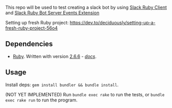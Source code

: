 This repo will be used to test creating a slack bot by using [Slack Ruby Client](https://github.com/dblock/slack-ruby-client) and [Slack Ruby Bot Server Events Extension](https://github.com/slack-ruby/slack-ruby-bot-server-events)

Setting up fresh Ruby project: https://dev.to/deciduously/setting-up-a-fresh-ruby-project-56o4

## Dependencies

* [Ruby](https://www.ruby-lang.org/en/). Written with version [2.6.6](https://www.ruby-lang.org/en/news/2020/03/31/ruby-2-6-6-released/) - *[docs](https://docs.ruby-lang.org/en/2.6.0/)*.

## Usage

Install deps: `gem install bundler && bundle install`. 

(NOT YET IMPLEMENTED) Run `bundle exec rake` to run the tests, or `bundle exec rake run` to run the program.